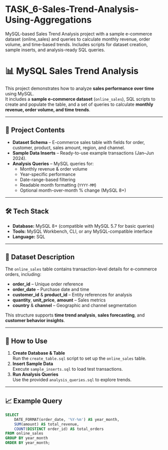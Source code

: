 # TASK_6-Sales-Trend-Analysis-Using-Aggregations
MySQL-based Sales Trend Analysis project with a sample e-commerce dataset (online_sales) and queries to calculate monthly revenue, order volume, and time-based trends. Includes scripts for dataset creation, sample inserts, and analysis-ready SQL queries.

# 📊 MySQL Sales Trend Analysis

This project demonstrates how to analyze **sales performance over time** using MySQL.  
It includes a **sample e-commerce dataset** (`online_sales`), SQL scripts to create and populate the table, and a set of queries to calculate **monthly revenue, order volume, and time trends**.

---

## 📂 Project Contents
- **Dataset Schema** – E-commerce sales table with fields for order, customer, product, sales amount, region, and channel.
- **Sample Data Inserts** – Ready-to-use example transactions (Jan–Jun 2024).
- **Analysis Queries** – MySQL queries for:
  - Monthly revenue & order volume
  - Year-specific performance
  - Date-range-based filtering
  - Readable month formatting (`YYYY-MM`)
  - Optional month-over-month % change (MySQL 8+)

---

## 🛠️ Tech Stack
- **Database:** MySQL 8+ (compatible with MySQL 5.7 for basic queries)
- **Tools:** MySQL Workbench, CLI, or any MySQL-compatible interface
- **Language:** SQL

---

## 📑 Dataset Description
The `online_sales` table contains transaction-level details for e-commerce orders, including:
- **order_id** – Unique order reference
- **order_date** – Purchase date and time
- **customer_id** & **product_id** – Entity references for analysis
- **quantity**, **unit_price**, **amount** – Sales metrics
- **country** & **channel** – Geographic and channel segmentation

This structure supports **time trend analysis**, **sales forecasting**, and **customer behavior insights**.

---

## 🚀 How to Use
1. **Create Database & Table**  
   Run the `create_table.sql` script to set up the `online_sales` table.
2. **Insert Sample Data**  
   Execute `sample_inserts.sql` to load test transactions.
3. **Run Analysis Queries**  
   Use the provided `analysis_queries.sql` to explore trends.

---

## 📈 Example Query
```sql
SELECT
    DATE_FORMAT(order_date, '%Y-%m') AS year_month,
    SUM(amount) AS total_revenue,
    COUNT(DISTINCT order_id) AS total_orders
FROM online_sales
GROUP BY year_month
ORDER BY year_month;
